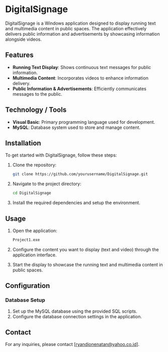 # DigitalSignage

DigitalSignage is a Windows application designed to display running text and multimedia content in public spaces. The application effectively delivers public information and advertisements by showcasing information alongside videos.

## Features

- **Running Text Display**: Shows continuous text messages for public information.
- **Multimedia Content**: Incorporates videos to enhance information delivery.
- **Public Information & Advertisements**: Efficiently communicates messages to the public.

## Technology / Tools

- **Visual Basic**: Primary programming language used for development.
- **MySQL**: Database system used to store and manage content.

## Installation

To get started with DigitalSignage, follow these steps:

1. Clone the repository:
    ```bash
    git clone https://github.com/yourusername/DigitalSignage.git
    ```

2. Navigate to the project directory:
    ```bash
    cd DigitalSignage
    ```

3. Install the required dependencies and setup the environment.

## Usage

1. Open the application:
    ```bash
    Project1.exe
    ```

2. Configure the content you want to display (text and video) through the application interface.

3. Start the display to showcase the running text and multimedia content in public spaces.

## Configuration

### Database Setup

1. Set up the MySQL database using the provided SQL scripts.
2. Configure the database connection settings in the application.

## Contact

For any inquiries, please contact [ryandionenatan@yahoo.co.id].
